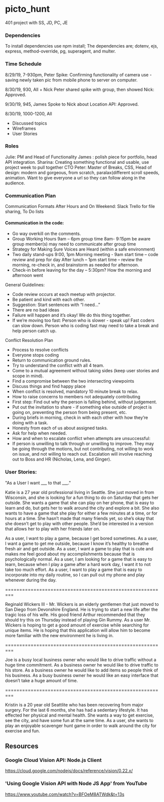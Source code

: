 # picto_hunt
401 project with SS, JD, PC, JE

### Dependencies
To install dependencies use npm install;
The dependencies are; dotenv, ejs, express, method-override, pg, superagent, and multer.

### Time Schedule
8/29/19, 7-930pm, Peter
Spike: Confirming functionality of camera use - saving newly taken pic from mobile phone to server on computer.

8/30/19, 930, All + Nick
Peter shared spike with group, then showed Nick: Approved.

9/30/19, 945, James
Spoke to Nick about Location API: Approved.

8/30/19, 1000-1200, All
* Discussed topics
* Wireframes
* User Stories

### Roles
Julie: PM and Head of Functionality
James : polish piece for portfolio, head API integration.
Sharina: Creating something functional and usable, use project week to pull together CTO
Peter: Master of Breaks, CSS, Head of design: modern and gorgeous, from scratch, paralax(different scroll speeds, animation. Want to give everyone a url so they can follow along in the audience. 

### Communication Plan
Communication Formats After Hours and On Weekend:
Slack
Trello for file sharing, To Do lists

#### Communication in the code:

* Go way overkill on the comments.
* Group Working Hours
    9am – 6pm group time 
    8am- 9:15pm be aware group member(s) may need to communicate after group time
* Strategy for Making Sure Voices are Heard (within a safe environment)
* Two daily stand-ups 9:00, 1pm
    Morning meeting - 9am start time – code review and prep for day
    After lunch – 1pm start time – review the morning, re-check in, and brainstorm as needed for afternoon.
* Check-in before leaving for the day – 5:30pm? How the morning and afternoon went

General Guidelines:
* Code review occurs at each meetup with projector.
* Be patient and kind with each other.
* Suggestion: Start sentences with “I need...”
* There are no bad ideas
* Failure will happen and it’s okay! We do this thing together.
* If we’re moving too fast:
    Person who is slower - speak up! Fast coders can slow down.
    Person who is coding fast may need to take a break and help person catch up.

Conflict Resolution Plan
* Process to resolve conflicts
* Everyone stops coding
* Return to communication ground rules.
* Try to understand the conflict with all 4 team.
* Come to a mutual agreement without taking sides (keep user stories and scope in mind).
* Find a compromise between the two intersecting viewpoints
* Discuss things and find happy place
* When conflict is resolved, mandatory 10 minute break to relax.
* How to raise concerns to members not adequately contributing
* First step: Find out why the person is falling behind, without judgement.
* Put out the invitation to share - if something else outside of project is going on, preventing the person from being present, etc.
* During briefs in morning, check in with each other with how they’re doing with a task.
* Honesty from each of us about assigned tasks.
* Ask for help when needed.
* How and when to escalate conflict when attempts are unsuccessful:
* If person is unwilling to talk through or unwilling to improve. They may be going through the motions,   but not contributing, not willing to work on issue, and not willing to reach out.
Escalation will involve reaching out to Boss and HR (Nicholas, Lena, and Ginger).

### User Stories:

"As a User I want ___ to that ___."

Katie is a 27 year old professional living in Seattle. She just moved in from Wisconsin, and she is looking for a fun thing to do on Saturday that gets her outside. She wants a game that she can play on her phone, that is easy to learn and do, but gets her to walk around the city and explore a bit. She also wants to have a game that she play for either a few minutes at a time, or for hours at a time. She hasn’t made that many friends yet, so she’s okay that she doesn’t get to play with other people. She’d be interested in a version that allows her to play with her friends later on.

As a user, I want to play a game, because I get bored sometimes.
As a user, I want a game to get me outside, because I know it’s healthy to breathe fresh air and get outside.
As a user, I want a game to play that is cute and makes me feel good about my accomplishments because that is psychologically normal.
As a user, I am looking for a game that is easy to learn, because when I play a game after a hard work day, I want it to not take too much effort.
As a user, I want to play a game that is easy to incorporate into my daily routine, so I can pull out my phone and play whenever during the day.

=========================================================

Reginald Wickers III - Mr. Wickers is an elderly gentlemen that just moved to San Diego from Devonshire England. He is trying to start a new life after the tragic loss of his wife. His good friend Arthur recommended that they should try this on Thursday instead of playing Gin Rummy. As a user Mr. Wickers is hoping to get a good amount of exercise while searching for unique items. He is hoping that this application will allow him to become more familiar with the new environment he is living in.

=========================================================

Joe is a busy local business owner who would like to drive traffic without a huge time commitment.
As a business owner he would like to drive traffic to his store.
As a business owner he would like to add items so people think of his business.
As a busy business owner he would like an easy interface that doesn’t take a huge amount of time.

=========================================================

Kristin is a 20 year old Seattlite who has been recovering from major surgery. For the last 6 months, she has had a sedentary lifestyle. It has effected her physical and mental health. She wants a way to get exercise, see the city, and have some fun at the same time. As a user, she wants to play an enjoyable scavenger hunt game in order to walk around the city for exercise and fun.

## Resources
### Google Cloud Vision API: Node.js Client
https://cloud.google.com/nodejs/docs/reference/vision/0.22.x/
### 'Using Google Vision API with Node JS App' from YouTube
https://www.youtube.com/watch?v=BFOeM8ATWdk&t=13s
### 